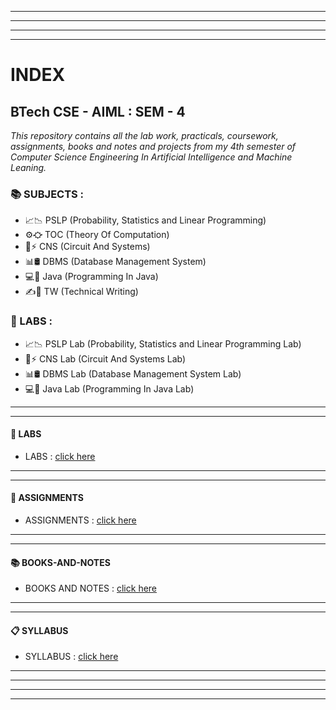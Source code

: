 <hr><hr><hr><hr>

# INDEX

## BTech CSE - AIML : SEM - 4

*This repository contains all the lab work, practicals, coursework, assignments, books and notes and projects from my 4th semester of Computer Science Engineering In Artificial Intelligence and Machine Leaning.*

### 📚 SUBJECTS :

-   📈📉 PSLP (Probability, Statistics and Linear Programming)
-   ⚙️⛮ TOC (Theory Of Computation)
-   🔌⚡️ CNS (Circuit And Systems)
-   📊🛢️ DBMS (Database Management System)
-   💻💭 Java (Programming In Java)
-   ✍️📝 TW (Technical Writing)

### 🧪 LABS :

-   📈📉 PSLP Lab (Probability, Statistics and Linear Programming Lab)
-   🔌⚡️ CNS Lab (Circuit And Systems Lab)
-   📊🛢️ DBMS Lab (Database Management System Lab)
-   💻💭 Java Lab (Programming In Java Lab)

<hr><hr>

#### 🧪 LABS

-   LABS : [click here](https://github.com/manakcodes/SEM-4/blob/1e32e0d7c259c372c565e665523915a4c65c9dde/Labs/Labs.md)

<hr><hr>

#### 📝 ASSIGNMENTS

-   ASSIGNMENTS : [click here](https://github.com/manakcodes/SEM-4/blob/ef4a5c260ff8be514d205d15e3b789f0e9f78261/Assignments/Assignments.md)

<hr><hr>

#### 📚 BOOKS-AND-NOTES

-   BOOKS AND NOTES : [click here](https://github.com/manakcodes/SEM-4/blob/ef4a5c260ff8be514d205d15e3b789f0e9f78261/Books-And-Notes/BooksAndNotes.md)

<hr><hr>

#### 📋 SYLLABUS

-   SYLLABUS : [click here](https://github.com/manakcodes/SEM-4/blob/f594031687898ab5d35f46441b0b6676ef883953/Syllabus/Sem-4-Syllabus.txt)

<hr><hr><hr><hr>
